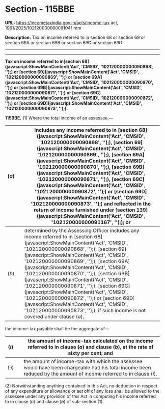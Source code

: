 # Section - 115BBE

**URL:** https://incometaxindia.gov.in/acts/income-tax act, 1961/2025/102120000000091041.htm

**Description:** Tax on income referred to in section 68 or section 69 or section 69A or section 69B or section 69C or section 69D

---

****  
  
**Tax on income referred to in[section 68](javascript:ShowMainContent\('Act', 'CMSID', '102120000000090868', ''\);) or [section 69](javascript:ShowMainContent\('Act', 'CMSID', '102120000000090869', ''\);) or [section 69A](javascript:ShowMainContent\('Act', 'CMSID', '102120000000090870', ''\);) or [section 69B](javascript:ShowMainContent\('Act', 'CMSID', '102120000000090871', ''\);) or [section 69C](javascript:ShowMainContent\('Act', 'CMSID', '102120000000090872', ''\);) or [section 69D](javascript:ShowMainContent\('Act', 'CMSID', '102120000000090873', ''\);).**

**115BBE.** (1) Where the total income of an assessee,—

(_a_) |  |  includes any income referred to in [section 68](javascript:ShowMainContent\('Act', 'CMSID', '102120000000090868', ''\);), [section 69](javascript:ShowMainContent\('Act', 'CMSID', '102120000000090869', ''\);), [section 69A](javascript:ShowMainContent\('Act', 'CMSID', '102120000000090870', ''\);), [section 69B](javascript:ShowMainContent\('Act', 'CMSID', '102120000000090871', ''\);), [section 69C](javascript:ShowMainContent\('Act', 'CMSID', '102120000000090872', ''\);) or [section 69D](javascript:ShowMainContent\('Act', 'CMSID', '102120000000090873', ''\);) and reflected in the return of income furnished under [section 139](javascript:ShowMainContent\('Act', 'CMSID', '102120000000091167', ''\);); or  
---|---|---  
(_b_) |  |  determined by the Assessing Officer includes any income referred to in [section 68](javascript:ShowMainContent\('Act', 'CMSID', '102120000000090868', ''\);), [section 69](javascript:ShowMainContent\('Act', 'CMSID', '102120000000090869', ''\);), [section 69A](javascript:ShowMainContent\('Act', 'CMSID', '102120000000090870', ''\);), [section 69B](javascript:ShowMainContent\('Act', 'CMSID', '102120000000090871', ''\);), [section 69C](javascript:ShowMainContent\('Act', 'CMSID', '102120000000090872', ''\);) or [section 69D](javascript:ShowMainContent\('Act', 'CMSID', '102120000000090873', ''\);), if such income is not covered under clause (_a_),  
  
the income-tax payable shall be the aggregate of—

(_i_) |  |  the amount of income-tax calculated on the income referred to in clause (_a_) and clause (_b_), at the rate of sixty per cent; and  
---|---|---  
(_ii_) |  |  the amount of income-tax with which the assessee would have been chargeable had his total income been reduced by the amount of income referred to in clause (_i_).  
  
(2) Notwithstanding anything contained in this Act, no deduction in respect of any expenditure or allowance or set off of any loss shall be allowed to the assessee under any provision of this Act in computing his income referred to in clause (_a_) and clause (_b_) of sub-section (1).